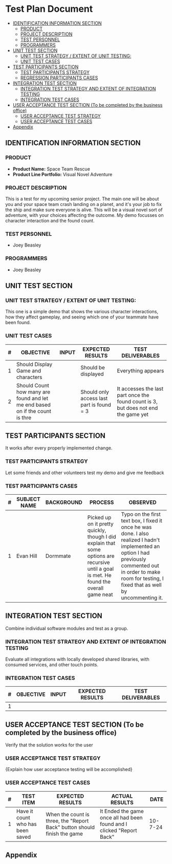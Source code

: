 # Test Plan Document <!-- omit in toc -->

- [IDENTIFICATION INFORMATION SECTION](#identification-information-section)
  - [PRODUCT](#product)
  - [PROJECT DESCRIPTION](#project-description)
  - [TEST PERSONNEL](#test-personnel)
  - [PROGRAMMERS](#programmers)
- [UNIT TEST SECTION](#unit-test-section)
  - [UNIT TEST STRATEGY / EXTENT OF UNIT TESTING:](#unit-test-strategy--extent-of-unit-testing)
  - [UNIT TEST CASES](#unit-test-cases)
- [TEST PARTICIPANTS SECTION](#regression-test-section)
  - [TEST PARTICIPANTS STRATEGY](#regression-test-strategy)
  - [REGRESSION PARTICIPANTS CASES](#regression-test-cases)
- [INTEGRATION TEST SECTION](#integration-test-section)
  - [INTEGRATION TEST STRATEGY AND EXTENT OF INTEGRATION TESTING](#integration-test-strategy-and-extent-of-integration-testing)
  - [INTEGRATION TEST CASES](#integration-test-cases)
- [USER ACCEPTANCE TEST SECTION (To be completed by the business office)](#user-acceptance-test-section-to-be-completed-by-the-business-office)
  - [USER ACCEPTANCE TEST STRATEGY](#user-acceptance-test-strategy)
  - [USER ACCEPTANCE TEST CASES](#user-acceptance-test-cases)
- [Appendix](#appendix)

## IDENTIFICATION INFORMATION SECTION

### PRODUCT

- **Product Name:** Space Team Rescue
- **Product Line Portfolio:** Visual Novel Adventure

### PROJECT DESCRIPTION

This is a test for my upcoming senior project. The main one will be about you and your space team crash landing on a planet, and it's your job to fix the ship and make sure everyone is alive. This will be a visual novel sort of adventure, with your choices affecting the outcome. My demo focusses on character interaction and the found count.
### TEST PERSONNEL

- Joey Beasley

### PROGRAMMERS

- Joey Beasley

## UNIT TEST SECTION

### UNIT TEST STRATEGY / EXTENT OF UNIT TESTING:

This one is a simple demo that shows the various character interactions, how they affect gameplay, and seeing which one of your teammate have been found.

### UNIT TEST CASES

| \#  | OBJECTIVE | INPUT | EXPECTED RESULTS | TEST DELIVERABLES |
| --- | --------- | ----- | ---------------- | ----------------- |
| 1   |  Should Display Game and characters         |       |  Should be displayed      | Everything appears    |
| 2   |  Should Count how many are found and let me end based on if the count is thre |       |  Should only access last part is found = 3 | It accesses the last part once the found count is 3, but does not end the game yet   |

## TEST PARTICIPANTS SECTION

It works after every properly implemented change.

### TEST PARTICIPANTS STRATEGY

Let some friends and other volunteers test my demo and give me feedback

### TEST PARTICIPANTS CASES

| #   | SUBJECT NAME | BACKGROUND | PROCESS | OBSERVED |
| --- | --------- | ----- | ---------------- | -------- |
| 1   |    Evan Hill       | Dormmate      | Picked up on it pretty quickly, though I did explain that some options are recursive until a goal is met. He found the overall game neat    | Typo on the first text box, I fixed it once he was done. I also realized I hadn't implemented an option I had previously commented out in order to make room for testing, I fixed that as well by uncommenting it.         |

## INTEGRATION TEST SECTION

Combine individual software modules and test as a group.

### INTEGRATION TEST STRATEGY AND EXTENT OF INTEGRATION TESTING

Evaluate all integrations with locally developed shared libraries, with consumed services, and other touch points.

### INTEGRATION TEST CASES

| #   | OBJECTIVE | INPUT | EXPECTED RESULTS | TEST DELIVERABLES |
| --- | --------- | ----- | ---------------- | ----------------- |
| 1   |           |       |                  |                   |

## USER ACCEPTANCE TEST SECTION (To be completed by the business office)

Verify that the solution works for the user

### USER ACCEPTANCE TEST STRATEGY

{Explain how user acceptance testing will be accomplished}

### USER ACCEPTANCE TEST CASES

| #   | TEST ITEM | EXPECTED RESULTS | ACTUAL RESULTS | DATE |
| --- | --------- | ---------------- | -------------- | ---- |
| 1   |   Have it count who has been saved        | When the count is three, the "Report Back" button should finish the game                 |  It Ended the game once all had been found and I clicked "Report Back"              | 10-7-24     |


## Appendix
